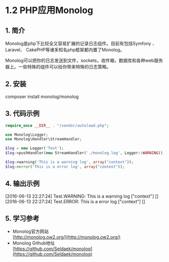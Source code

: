 # 1.2 PHP应用Monolog

## 1. 简介
Monolog是php下比较全又容易扩展的记录日志组件。目前有包括Symfony 、Laravel、 CakePHP等诸多知名php框架都内置了Monolog。

Monolog可以把你的日志发送到文件，sockets，收件箱，数据库和各种web服务器上。一些特殊的组件可以给你带来特殊的日志策略。

## 2. 安装
composer install monolog/monolog  

## 3. 代码示例
```php
require_once __DIR__ . "/vendor/autoload.php";

use Monolog\Logger;
use Monolog\Handler\StreamHandler;

$log = new Logger('Test');
$log->pushHandler(new StreamHandler('./monolog.log', Logger::WARNING));

$log->warning('This is a warning log', array("context"));
$log->error('This is a error log', array("context"));
```

## 4. 输出示例
[2016-06-13 22:27:24] Test.WARNING: This is a warning log ["context"] []  
[2016-06-13 22:27:24] Test.ERROR: This is a error log ["context"] []

## 5. 学习参考
* Monolog官方网站  
[http://monolog.ow2.org/](http://monolog.ow2.org/)
* Monolog Github地址  
[https://github.com/Seldaek/monolog](https://github.com/Seldaek/monolog)